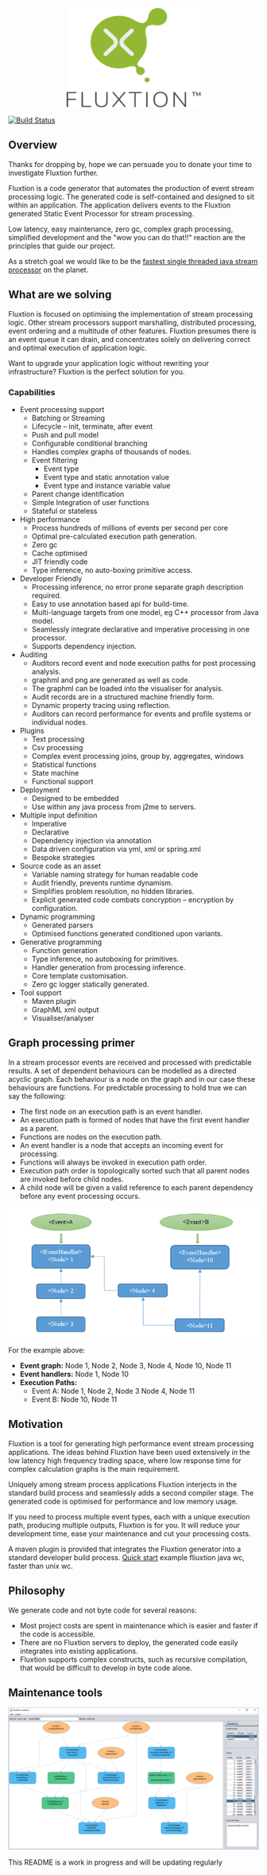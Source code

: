 <p align="center">
  <img width="270" height="200" src="images/Fluxtion_logo.png">
</p>

[![Build Status](https://travis-ci.org/v12technology/fluxtion.svg?branch=master)](https://travis-ci.org/v12technology/fluxtion)

## Overview
Thanks for dropping by, hope we can persuade you to donate your time to investigate Fluxtion further. 

Fluxtion is a code generator that automates the production of event stream processing logic. The generated code is self-contained and designed to sit within an application. The application delivers events to the Fluxtion generated Static Event Processor for stream processing.

Low latency, easy maintenance, zero gc, complex graph processing, simplified development and the "wow you can do that!!" reaction are the principles that guide our project. 

As a stretch goal we would like to be the [fastest single threaded java stream processor](https://github.com/v12technology/fluxtion-quickstart/blob/master/README.md#run) on the planet. 

## What are we solving
Fluxtion is focused on optimising the implementation of stream processing logic. Other stream processors support marshalling, distributed processing, event ordering and a multitude of other features. Fluxtion presumes there is an event queue it can drain, and concentrates solely on delivering correct and optimal execution of application logic. 

Want to upgrade your application logic without rewriting your infrastructure? Fluxtion is the perfect solution for you.

### Capabilities
*  Event processing support
   * Batching or Streaming
   * Lifecycle – init, terminate, after event
   * Push and pull model
   * Configurable conditional branching
   * Handles complex graphs of thousands of nodes.
   * Event filtering
     * Event type
     * Event type and static annotation value
     * Event type and instance variable value
   * Parent change identification
   * Simple Integration of user functions
   * Stateful or stateless
*  High performance 
   * Process hundreds of millions of events per second per core
   * Optimal pre-calculated execution path generation.
   * Zero gc
   * Cache optimised
   * JIT friendly code
   * Type inference, no auto-boxing primitive access.
*  Developer Friendly
   * Processing inference, no error prone separate graph description required.
   * Easy to use annotation based api for build-time.
   * Multi-language targets from one model, eg C++ processor from Java model.
   * Seamlessly integrate declarative and imperative processing in one processor.
   * Supports dependency injection.
* Auditing
   *  Auditors record event and node execution paths for post processing analysis.
   *  graphml and png are generated as well as code. 
   *  The graphml can be loaded into the visualiser for analysis.
   *  Audit records are in a structured machine friendly form. 
   *  Dynamic property tracing using reflection.
   *  Auditors can record performance for events and profile systems or individual nodes. 
*  Plugins
   * Text processing
   * Csv processing
   * Complex event processing joins, group by, aggregates, windows
   * Statistical functions
   * State machine
   * Functional support
*  Deployment 
   * Designed to be embedded
   * Use within any java process from j2me to servers.
*  Multiple input definition
   * Imperative
   * Declarative
   * Dependency injection via annotation
   * Data driven configuration via yml, xml or spring.xml
   * Bespoke strategies
*  Source code as an asset
   * Variable naming strategy for human readable code
   * Audit friendly, prevents runtime dynamism.
   * Simplifies problem resolution, no hidden libraries.
   * Explicit generated code combats concryption – encryption by configuration.
*  Dynamic programming
   * Generated parsers
   * Optimised functions generated conditioned upon variants.
*  Generative programming
   * Function generation
   * Type inference, no autoboxing for primitives.
   * Handler generation from processing inference.
   * Core template customisation.
   * Zero gc logger statically generated.
*  Tool support
   * Maven plugin
   * GraphML xml output
   * Visualiser/analyser

## Graph processing primer

In a stream processor events are received and processed with predictable results. A set of dependent behaviours can be modelled as a directed acyclic graph. Each behaviour is a node on the graph and in our case these behaviours are functions. For predictable processing to hold true we can say the following:

*  The first node on an execution path is an event handler.
*  An execution path is formed of nodes that have the first event handler as a parent.
*  Functions are nodes on the execution path.
*  An event handler is a node that accepts an incoming event for processing.
*  Functions will always be invoked in execution path order.
*  Execution path order is topologically sorted such that all parent nodes are invoked before child nodes.
*  A child node will be given a valid reference to each parent dependency before any event processing occurs.


![example graph](images/Execution_graph_paths.png)

For the example above:
*  **Event graph:** Node 1, Node 2, Node 3, Node 4, Node 10, Node 11
*  **Event handlers:** Node 1, Node 10
*  **Execution Paths:**
   * Event A: Node 1, Node 2, Node 3 Node 4, Node 11
   * Event B: Node 10, Node 11

## Motivation
Fluxtion is a tool for generating high performance event stream processing applications. 
The ideas behind Fluxtion have been used extensively in the low latency high 
frequency trading space, where low response time for complex calculation graphs 
is the main requirement.

Uniquely among stream process applications Fluxtion interjects in the standard build 
process and seamlessly adds a second compiler stage. The generated code is optimised
for performance and low memory usage. 

If you need to process multiple event types, each with a unique execution path,
producing multiple outputs, Fluxtion is for you. It will reduce your development
time, ease your maintenance and cut your processing costs.

A maven plugin is provided that integrates the Fluxtion generator into a standard developer build process. [Quick start](https://github.com/v12technology/fluxtion-quickstart/blob/master/README.md) example fliuxtion java wc, faster than unix wc.

## Philosophy
We generate code and not byte code for several reasons: 
* Most project costs are spent in maintenance which is easier and faster if the code is accessible. 
* There are no Fluxtion servers to deploy, the generated code easily integrates into existing applications.
* Fluxtion supports complex constructs, such as recursive compilation, that would be difficult to develop in byte code alone.


## Maintenance tools 

![Visualiser image](images/visualiser_1.png)

This README is a work in progress and will be updating regularly



